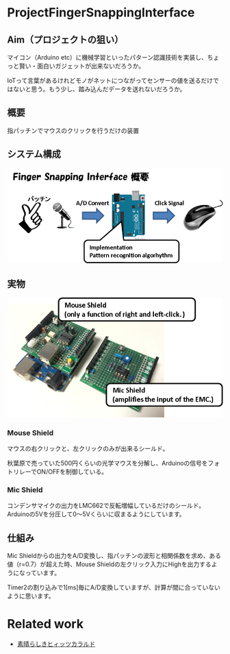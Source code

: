 ProjectFingerSnappingInterface
==============================

## Aim（プロジェクトの狙い）

マイコン（Arduino etc）に機械学習といったパターン認識技術を実装し、ちょっと賢い・面白いガジェットが出来ないだろうか。

IoTって言葉があるけれどモノがネットにつながってセンサーの値を送るだけではないと思う。もう少し、踏み込んだデータを送れないだろうか。

## 概要

指パッチンでマウスのクリックを行うだけの装置

## システム構成
![fig_system](./_github/system_FingerSnappingInterface.png)

## 実物
![fig_shield](./_github/diy_shield.png)

### Mouse Shield

マウスの右クリックと、左クリックのみが出来るシールド。

秋葉原で売っていた500円くらいの光学マウスを分解し、Arduinoの信号をフォトリレーでON/OFFを制御している。

### Mic Shield

コンデンサマイクの出力をLMC662で反転増幅しているだけのシールド。Arduinoの5Vを分圧して0～5Vくらいに収まるようにしています。

## 仕組み

Mic Shieldからの出力をA/D変換し、指パッチンの波形と相関係数を求め、ある値（r=0.7）が超えた時、Mouse Shieldの左クリック入力にHighを出力するようになっています。

Timer2の割り込みで1[ms]毎にA/D変換していますが、計算が間に合っていないように思います。

# Related work
* [素晴らしきヒィッツカラルド](http://ja.wikipedia.org/wiki/%E3%82%B8%E3%83%A3%E3%82%A4%E3%82%A2%E3%83%B3%E3%83%88%E3%83%AD%E3%83%9C_THE_ANIMATION_-%E5%9C%B0%E7%90%83%E3%81%8C%E9%9D%99%E6%AD%A2%E3%81%99%E3%82%8B%E6%97%A5%E3%81%AE%E7%99%BB%E5%A0%B4%E4%BA%BA%E7%89%A9 "素晴らしきヒィッツカラルド")

